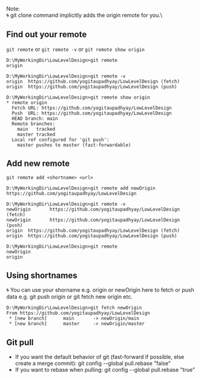 Note: \
🌀 git clone command implicitly adds the origin remote for you.\

## Find out your remote
`git remote` or `git remote -v` or `git remote show origin`

```
D:\MyWorkingDir\LowLevelDesign>git remote
origin

D:\MyWorkingDir\LowLevelDesign>git remote -v
origin  https://github.com/yogitaupadhyay/LowLevelDesign (fetch)
origin  https://github.com/yogitaupadhyay/LowLevelDesign (push)

D:\MyWorkingDir\LowLevelDesign>git remote show origin
* remote origin
  Fetch URL: https://github.com/yogitaupadhyay/LowLevelDesign
  Push  URL: https://github.com/yogitaupadhyay/LowLevelDesign
  HEAD branch: main
  Remote branches:
    main   tracked
    master tracked
  Local ref configured for 'git push':
    master pushes to master (fast-forwardable)

```
## Add new remote

`git remote add <shortname> <url>`
  
```
D:\MyWorkingDir\LowLevelDesign>git remote add newOrigin https://github.com/yogitaupadhyay/LowLevelDesign

D:\MyWorkingDir\LowLevelDesign>git remote -v
newOrigin       https://github.com/yogitaupadhyay/LowLevelDesign (fetch)
newOrigin       https://github.com/yogitaupadhyay/LowLevelDesign (push)
origin  https://github.com/yogitaupadhyay/LowLevelDesign (fetch)
origin  https://github.com/yogitaupadhyay/LowLevelDesign (push)

D:\MyWorkingDir\LowLevelDesign>git remote
newOrigin
origin
```

## Using shortnames
🌀 You can use your shorname e.g. origin or newOrigin here to fetch or push data e.g. git push origin  or git fetch new origin etc.

```
D:\MyWorkingDir\LowLevelDesign>git fetch newOrigin
From https://github.com/yogitaupadhyay/LowLevelDesign
 * [new branch]      main       -> newOrigin/main
 * [new branch]      master     -> newOrigin/master
```
## Git pull

* If you want the default behavior of git (fast-forward if possible, else create a merge commit): git config --global pull.rebase "false"
* If you want to rebase when pulling: git config --global pull.rebase "true"
